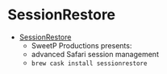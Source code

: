 # SessionRestore
- [SessionRestore](https://sessionrestore.sweetpproductions.com/)
  -  SweetP Productions presents:
  - advanced Safari session management
  - `brew cask install sessionrestore`
